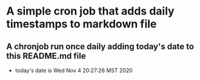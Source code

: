 A simple cron job that adds daily timestamps to markdown file
============================================================
## A chronjob run once daily adding today's date to this README.md file
* today's date is Wed Nov  4 20:27:26 MST 2020
